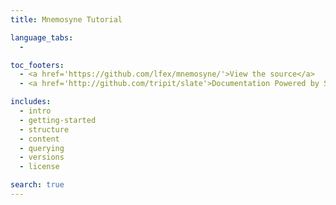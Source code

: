 ```yaml
---
title: Mnemosyne Tutorial

language_tabs:
  -

toc_footers:
  - <a href='https://github.com/lfex/mnemosyne/'>View the source</a>
  - <a href='http://github.com/tripit/slate'>Documentation Powered by Slate</a>

includes:
  - intro
  - getting-started
  - structure
  - content
  - querying
  - versions
  - license

search: true
---
```

